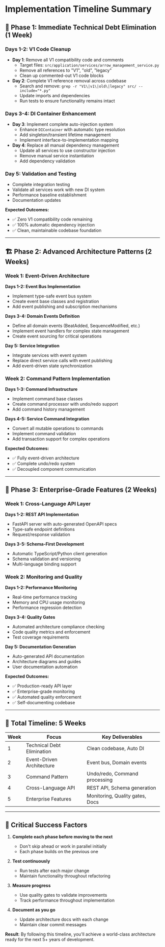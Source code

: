 # Implementation Timeline Summary

## 🎯 **Phase 1: Immediate Technical Debt Elimination** (1 Week)

### **Days 1-2: V1 Code Cleanup**

- **Day 1**: Remove all V1 compatibility code and comments
  - Target files: `src/application/services/arrow_management_service.py`
  - Remove all references to "V1", "old", "legacy"
  - Clean up commented-out V1 code blocks
- **Day 2**: Complete V1 reference removal across codebase
  - Search and remove: `grep -r "V1\|v1\|old\|legacy" src/ --include="*.py"`
  - Update imports and dependencies
  - Run tests to ensure functionality remains intact

### **Days 3-4: DI Container Enhancement**

- **Day 3**: Implement complete auto-injection system
  - Enhance `DIContainer` with automatic type resolution
  - Add singleton/transient lifetime management
  - Implement interface-to-implementation mapping
- **Day 4**: Replace all manual dependency management
  - Update all services to use constructor injection
  - Remove manual service instantiation
  - Add dependency validation

### **Day 5: Validation and Testing**

- Complete integration testing
- Validate all services work with new DI system
- Performance baseline establishment
- Documentation updates

**Expected Outcomes:**

- ✅ Zero V1 compatibility code remaining
- ✅ 100% automatic dependency injection
- ✅ Clean, maintainable codebase foundation

---

## 🏗️ **Phase 2: Advanced Architecture Patterns** (2 Weeks)

### **Week 1: Event-Driven Architecture**

**Days 1-2: Event Bus Implementation**

- Implement type-safe event bus system
- Create event base classes and registration
- Add event publishing and subscription mechanisms

**Days 3-4: Domain Events Definition**

- Define all domain events (BeatAdded, SequenceModified, etc.)
- Implement event handlers for complex state management
- Create event sourcing for critical operations

**Day 5: Service Integration**

- Integrate services with event system
- Replace direct service calls with event publishing
- Add event-driven state synchronization

### **Week 2: Command Pattern Implementation**

**Days 1-3: Command Infrastructure**

- Implement command base classes
- Create command processor with undo/redo support
- Add command history management

**Days 4-5: Service Command Integration**

- Convert all mutable operations to commands
- Implement command validation
- Add transaction support for complex operations

**Expected Outcomes:**

- ✅ Fully event-driven architecture
- ✅ Complete undo/redo system
- ✅ Decoupled component communication

---

## 🚀 **Phase 3: Enterprise-Grade Features** (2 Weeks)

### **Week 1: Cross-Language API Layer**

**Days 1-2: REST API Implementation**

- FastAPI server with auto-generated OpenAPI specs
- Type-safe endpoint definitions
- Request/response validation

**Days 3-5: Schema-First Development**

- Automatic TypeScript/Python client generation
- Schema validation and versioning
- Multi-language binding support

### **Week 2: Monitoring and Quality**

**Days 1-2: Performance Monitoring**

- Real-time performance tracking
- Memory and CPU usage monitoring
- Performance regression detection

**Days 3-4: Quality Gates**

- Automated architecture compliance checking
- Code quality metrics and enforcement
- Test coverage requirements

**Day 5: Documentation Generation**

- Auto-generated API documentation
- Architecture diagrams and guides
- User documentation automation

**Expected Outcomes:**

- ✅ Production-ready API layer
- ✅ Enterprise-grade monitoring
- ✅ Automated quality enforcement
- ✅ Self-documenting codebase

---

## 📅 **Total Timeline: 5 Weeks**

| Week | Focus                      | Key Deliverables                |
| ---- | -------------------------- | ------------------------------- |
| 1    | Technical Debt Elimination | Clean codebase, Auto DI         |
| 2    | Event-Driven Architecture  | Event bus, Domain events        |
| 3    | Command Pattern            | Undo/redo, Command processing   |
| 4    | Cross-Language API         | REST API, Schema generation     |
| 5    | Enterprise Features        | Monitoring, Quality gates, Docs |

---

## 🎯 **Critical Success Factors**

1. **Complete each phase before moving to the next**

   - Don't skip ahead or work in parallel initially
   - Each phase builds on the previous one

2. **Test continuously**

   - Run tests after each major change
   - Maintain functionality throughout refactoring

3. **Measure progress**

   - Use quality gates to validate improvements
   - Track performance throughout implementation

4. **Document as you go**
   - Update architecture docs with each change
   - Maintain clear commit messages

**Result**: By following this timeline, you'll achieve a world-class architecture ready for the next 5+ years of development.
